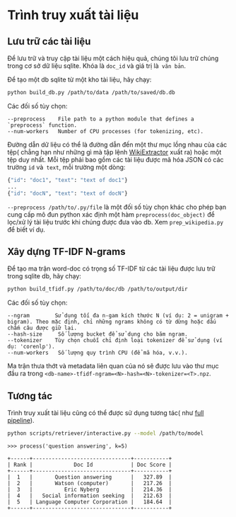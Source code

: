 # Trình truy xuất tài liệu

## Lưu trữ các tài liệu

Để lưu trữ và truy cập tài liệu một cách hiệu quả, chúng tôi lưu trữ chúng trong cơ sở dữ liệu sqlite. Khóa là `doc_id` và giá trị là` văn bản`.

Để tạo một db sqlite từ một kho tài liệu, hãy chạy:

```bash
python build_db.py /path/to/data /path/to/saved/db.db
```

Các đối số tùy chọn:
```
--preprocess    File path to a python module that defines a `preprocess` function.
--num-workers   Number of CPU processes (for tokenizing, etc).
```

Đường dẫn dữ liệu có thể là đường dẫn đến một thư mục lồng nhau của các tệp( chẳng hạn như những gì mà tập lệnh [WikiExtractor](https://github.com/attardi/wikiextractor) xuất ra) hoặc một tệp duy nhất. Mỗi tệp phải bao gồm các tài liệu được mã hóa JSON có các trường `id` và` text`, mỗi trường một dòng: 

```python
{"id": "doc1", "text": "text of doc1"}
...
{"id": "docN", "text": "text of docN"}
```

`--preprocess /path/to/.py/file` là một đối số tùy chọn khác cho phép bạn cung cấp mô đun python xác định một hàm `preprocess(doc_object)` để lọc/xử lý tài liệu trước khi chúng được đưa vào db. Xem `prep_wikipedia.py` để biết ví dụ.

## Xây dựng TF-IDF N-grams

Để tạo ma trận word-doc có trọng số TF-IDF từ các tài liệu được lưu trữ trong sqlite db, hãy chạy: 

```bash
python build_tfidf.py /path/to/doc/db /path/to/output/dir
```

Các đối số tùy chọn:
```
--ngram        Sử dụng tối đa n-gam kích thước N (ví dụ: 2 = unigram + bigram). Theo mặc định, chỉ những ngrams không có từ dừng hoặc dấu chấm câu được giữ lại.
--hash-size     Số lượng bucket để sử dụng cho băm ngram.
--tokenizer    Tùy chọn chuỗi chỉ định loại tokenizer để sử dụng (ví dụ: 'corenlp').
--num-workers   Số lượng quy trình CPU (để mã hóa, v.v.).
```

Ma trận thưa thớt và metadata liên quan của nó sẽ được lưu vào thư mục đầu ra trong `<db-name>-tfidf-ngram=<N>-hash=<N>-tokenizer=<T>.npz`.

## Tương tác

Trình truy xuất tài liệu cũng có thể được sử dụng tương tác( như [full pipeline](../../README.md#quick-start-demo)).

```bash
python scripts/retriever/interactive.py --model /path/to/model
```

```
>>> process('question answering', k=5)

+------+-------------------------------+-----------+
| Rank |             Doc Id            | Doc Score |
+------+-------------------------------+-----------+
|  1   |       Question answering      |   327.89  |
|  2   |       Watson (computer)       |   217.26  |
|  3   |          Eric Nyberg          |   214.36  |
|  4   |   Social information seeking  |   212.63  |
|  5   | Language Computer Corporation |   184.64  |
+------+-------------------------------+-----------+
``` 
